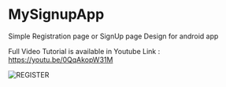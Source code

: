 # MySignupApp

Simple Registration page or SignUp page Design for android app

Full Video Tutorial is available in Youtube Link : https://youtu.be/0QqAkopW31M

![REGISTER](https://user-images.githubusercontent.com/68380115/126687880-e4034961-9847-4832-88e5-69f40848f0bd.PNG)
